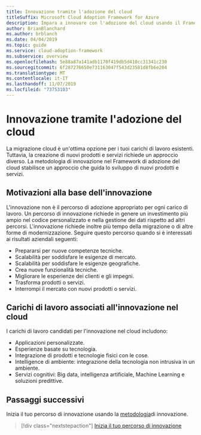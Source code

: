 ```yaml
---
title: Innovazione tramite l'adozione del cloud
titleSuffix: Microsoft Cloud Adoption Framework for Azure
description: Impara a innovare con l'adozione del cloud usando il Framework di adozione del cloud.
author: BrianBlanchard
ms.author: brblanch
ms.date: 04/04/2019
ms.topic: guide
ms.service: cloud-adoption-framework
ms.subservice: overview
ms.openlocfilehash: 5e88a87a141adb1170f419db5d410cc31341c230
ms.sourcegitcommit: 6f287276650e731163047f543d23581d8fb6e204
ms.translationtype: MT
ms.contentlocale: it-IT
ms.lasthandoff: 11/07/2019
ms.locfileid: "73753103"
---
```

# <a name="innovate-through-cloud-adoption"></a>Innovazione tramite l'adozione del cloud

La migrazione cloud è un'ottima opzione per i tuoi carichi di lavoro esistenti. Tuttavia, la creazione di nuovi prodotti e servizi richiede un approccio diverso. La metodologia di innovazione nel Framework di adozione del cloud stabilisce un approccio che guida lo sviluppo di nuovi prodotti e servizi.

## <a name="motivations-behind-innovation"></a>Motivazioni alla base dell'innovazione

L'innovazione non è il percorso di adozione appropriato per ogni carico di lavoro. Un percorso di innovazione richiede in genere un investimento più ampio nel codice personalizzato e nella gestione dei dati rispetto ad altri percorsi. L'innovazione richiede inoltre più tempo della migrazione o di altre forme di modernizzazione. Seguire questo percorso quando si è interessati ai risultati aziendali seguenti:

- Prepararsi per nuove competenze tecniche.
- Scalabilità per soddisfare le esigenze di mercato.
- Scalabilità per soddisfare le esigenze geografiche.
- Crea nuove funzionalità tecniche.
- Migliorare le esperienze dei clienti e gli impegni.
- Trasforma prodotti o servizi.
- Interrompi il mercato con nuovi prodotti o servizi.

## <a name="workloads-associated-with-cloud-innovation"></a>Carichi di lavoro associati all'innovazione nel cloud

I carichi di lavoro candidati per l'innovazione nel cloud includono:

- Applicazioni personalizzate.
- Esperienze basate su tecnologia.
- Integrazione di prodotti e tecnologie fisici con le cose.
- Intelligence di ambiente: integrazione della tecnologia non intrusiva in un ambiente.
- Servizi cognitivi: Big data, intelligenza artificiale, Machine Learning e soluzioni predittive.

## <a name="next-steps"></a>Passaggi successivi

Inizia il tuo percorso di innovazione usando la [metodologia](../innovate/index.md)di innovazione.

> [!div class="nextstepaction"]
> [Inizia il tuo percorso di innovazione](../innovate/index.md)
